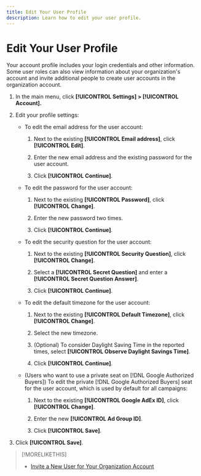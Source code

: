 ```yaml
---
title: Edit Your User Profile 
description: Learn how to edit your user profile.
---
```

# Edit Your User Profile 

Your account profile includes your login credentials and other information. Some user roles can also view information about your organization's account and invite additional people to create user accounts in the organization account.

1. In the main menu, click **[!UICONTROL Settings] > [!UICONTROL Account].**

1. Edit your profile settings:

   * To edit the email address for the user account:

      1. Next to the existing **[!UICONTROL Email address]**, click **[!UICONTROL Edit]**.
      
      1. Enter the new email address and the existing password for the user account.
      1. Click **[!UICONTROL Continue]**.

   * To edit the password for the user account:

      1. Next to the existing **[!UICONTROL Password]**, click **[!UICONTROL Change]**.

      1. Enter the new password two times.

      1. Click **[!UICONTROL Continue]**.

   * To edit the security question for the user account:

      1. Next to the existing **[!UICONTROL Security Question]**, click **[!UICONTROL Change]**.

      1. Select a **[!UICONTROL Secret Question]** and enter a **[!UICONTROL Secret Question Answer]**.

      1. Click **[!UICONTROL Continue]**.

   * To edit the default timezone for the user account:

      1. Next to the existing **[!UICONTROL Default Timezone]**, click **[!UICONTROL Change]**.

      1. Select the new timezone.

      1. (Optional) To consider Daylight Saving Time in the reported times, select **[!UICONTROL Observe Daylight Savings Time]**.

      1. Click **[!UICONTROL Continue]**.

   * (Users who want to use a private seat on [!DNL Google Authorized Buyers]) To edit the private [!DNL Google Authorized Buyers] seat for the user account, which is used by default for all campaigns:

      1. Next to the existing **[!UICONTROL Google AdEx ID]**, click **[!UICONTROL Change]**.

      1. Enter the new **[!UICONTROL Ad Group ID]**.
      
      1. Click **[!UICONTROL Save]**.

1. Click **[!UICONTROL Save]**.

>[!MORELIKETHIS]
>
>* [Invite a New User for Your Organization Account](user-invite.md)

<!-- >* [User Profile and Organization Account Settings](user-and-account-settings.md) -->
